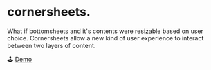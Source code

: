# cornersheets.

What if bottomsheets and it's contents were resizable based on user choice. Cornersheets allow a new kind of user experience to interact between two layers of content.

🕹️ [Demo](https://cornersheets.vercel.app/)